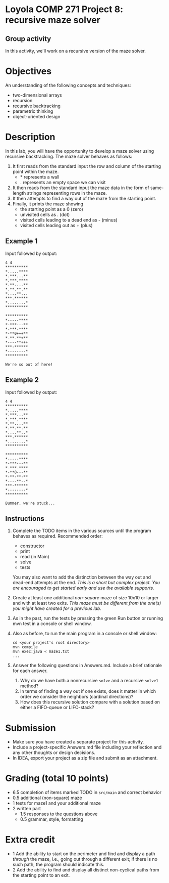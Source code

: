 # Loyola COMP 271 Project 8: recursive maze solver

## Group activity

In this activity, we'll work on a recursive version of the maze solver.

# Objectives

An understanding of the following concepts and techniques:

- two-dimensional arrays
- recursion
- recursive backtracking
- parametric thinking
- object-oriented design

# Description

In this lab, you will have the opportunity to develop a maze solver using recursive backtracking.
The maze solver behaves as follows:

1. It first reads from the standard input the row and column of the starting point within the maze.
   - \* represents a wall
   - \. represents an empty space we can visit
1. It then reads from the standard input the maze data in the form of same-length strings representing rows in the maze.
1. It then attempts to find a way out of the maze from the starting point.
1. Finally, it prints the maze showing 
   - the starting point as a 0 (zero)
   - unvisited cells as \. (dot)
   - visited cells leading to a dead end as - (minus)
   - visited cells leading out as + (plus)
   
## Example 1

Input followed by output: 
```
4 4
**********
*.....****
*.***...**
*.***.****
*.**....**
*.**.**.**
*....**...
***.******
*........*
**********

**********
*-----****
*-***---**
*-***-****
*-**0+++**
*-**-**+**
*----**+++
***-******
*--------*
**********

We're so out of here!
```

## Example 2

Input followed by output:
```
4 4
**********
*.....****
*.***...**
*.***.****
*.**....**
*.**.**.**
*....**..*
***.******
*........*
**********

**********
*-----****
*-***---**
*-***-****
*-**0---**
*-**-**-**
*----**--*
***-******
*--------*
**********

Bummer, we're stuck...
```

## Instructions

1. Complete the TODO items in the various sources until the program behaves as required. Recommended order:
    - constructor
    - print
    - read (in Main)
    - solve
    - tests

   You may also want to add the distinction between the way out and dead-end attempts at the end. 
   *This is a short but complex project. You are encouraged to get started early and use the available supports.*   
1. Create at least one additional *non-square* maze of size 10x10 or larger and with at least two exits. 
   *This maze must be different from the one(s) you might have created for a previous lab.*
1. As in the past, run the tests by pressing the green Run button or running mvn test in a console or shell window.
1. Also as before, to run the main program in a console or shell window:

       cd <your project's root directory>
       mvn compile
       mvn exec:java < maze1.txt
       ...

1. Answer the following questions in Answers.md. Include a brief rationale for each answer.

    1. Why do we have both a nonrecursive `solve` and a recursive `solve1` method?
    2. In terms of finding a way out if one exists, does it matter in which order we consider the neighbors (cardinal directions)?
    3. How does this recursive solution compare with a solution based on either a FIFO-queue or LIFO-stack?

# Submission

-    Make sure you have created a separate project for this activity.
-    Include a project-specific Answers.md file including your reflection and any other thoughts or design decisions.
-    In IDEA, export your project as a zip file and submit as an attachment.

# Grading (total 10 points)

- 6.5 completion of items marked TODO in `src/main` and correct behavior
- 0.5 additional (non-square) maze
- 1 tests for maze1 and your additional maze
- 2 written part
  - 1.5 responses to the questions above
  - 0.5 grammar, style, formatting

# Extra credit

- 1 Add the ability to start on the perimeter and find and display a path *through* the maze, i.e., going out through a different exit; 
    if there is no such path, the program should indicate this.
- 2 Add the ability to find and display all distinct non-cyclical paths from the starting point to an exit.
